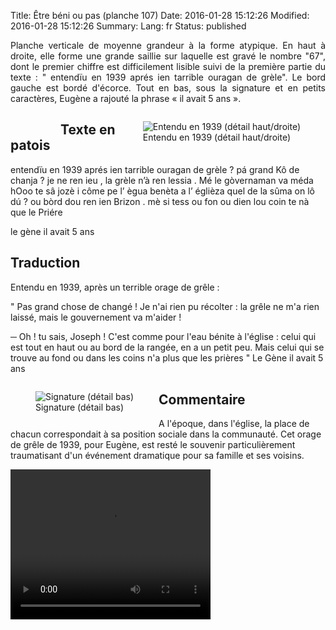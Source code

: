Title: Être béni ou pas (planche 107)
Date: 2016-01-28 15:12:26
Modified: 2016-01-28 15:12:26
Summary: 
Lang: fr
Status: published

<p style="text-align:justify;">Planche verticale de moyenne grandeur à la forme atypique. En haut à droite, elle forme une grande saillie sur laquelle est gravé le nombre "67", dont le premier chiffre est difficilement lisible suivi de la première partie du texte : " entendïu en 1939 aprés ien tarrible ouragan de grèle". Le bord gauche est bordé d'écorce. Tout en bas, sous la signature et en petits caractères, Eugène a rajouté la phrase « il avait 5 ans ».</p>

<figure class="image-block" style="float: left;">
  <img alt="" src="{static}/images/planche_107.png">
  <figcaption style="max-width: 310px"></figcaption>
</figure>

<figure class="image-block" style="float: right;">
  <img alt="Entendu en 1939 (détail haut/droite)" src="{static}/images/planche_107detail_haut-2.png">
  <figcaption style="max-width: 306px">Entendu en 1939 (détail haut/droite)</figcaption>
</figure>


## Texte en patois
 entendïu en 1939 aprés ien tarrible ouragan de grèle ?
 pá grand Kô de chanja   ?  je ne ren ieu , la grèle n’à  ren lessia . Mé le gòvernaman va méda   hOoo te sâ jozè i côme pe l’ ègua benèta a l’ églièza quel de la sûma on lô dú   ? ou bòrd dou ren ien Brizon . mè si tess ou fon ou dien lou coin te nà que le Priére

le gène                       il  avait  5  ans


## Traduction
Entendu en 1939, après un terrible orage de grêle :

" Pas grand chose de changé ! Je n'ai rien pu récolter : la grêle ne m'a rien laissé, mais le gouvernement va m'aider !

─  Oh ! tu sais, Joseph ! C'est comme pour l'eau bénite à l'église : celui qui est tout en haut ou au bord de la rangée, en a un petit peu. Mais celui qui se trouve au fond ou dans les coins n'a plus que les prières "
Le Gène      il avait 5 ans

<figure class="image-block" style="float: left;">
  <img alt="Signature (détail bas)" src="{static}/images/planche_107_detail_signature-2.png">
  <figcaption style="max-width: 315px">Signature (détail bas)</figcaption>
</figure>


## Commentaire
A l'époque, dans l'église, la place de chacun correspondait à sa position sociale dans la communauté.
Cet orage de grêle de 1939, pour Eugène, est resté le souvenir particulièrement traumatisant d'un événement dramatique pour sa famille et ses voisins.



<video width="320" height="240" controls>
  <source src="https://d1njpgd0ygatdn.cloudfront.net/video_107.mp4" type="video/mp4">
</video>
